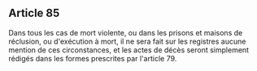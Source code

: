 Article 85
----
Dans tous les cas de mort violente, ou dans les prisons et maisons de réclusion,
ou d'exécution à mort, il ne sera fait sur les registres aucune mention de ces
circonstances, et les actes de décès seront simplement rédigés dans les formes
prescrites par l'article 79.
